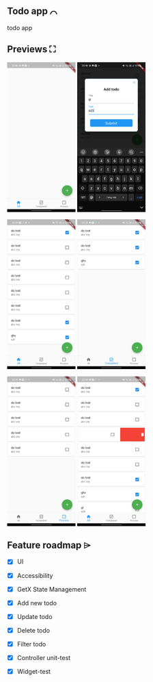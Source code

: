 ## Todo app ⌒
todo app

## Previews ⛶

<img src="screenshot/ss1.jpg" alt="screenshots"  height="350" width="160"> <img src="screenshot/ss2.jpg" alt="screenshots" height="350" width="160"> 

<img src="screenshot/ss3.jpg" alt="screenshots" height="350" width="160"> <img src="screenshot/ss4.jpg" alt="screenshots" height="350" width="160"> 

<img src="screenshot/ss5.jpg" alt="screenshots" height="350" width="160"> <img src="screenshot/ss6.jpg" alt="screenshots" height="350" width="160"> 



## Feature roadmap ⌲
* [x] UI
* [x] Accessibility
* [x] GetX State Management
* [x] Add new todo
* [x] Update todo
* [x] Delete todo
* [x] Filter todo
* [x] Controller unit-test
* [x] Widget-test






